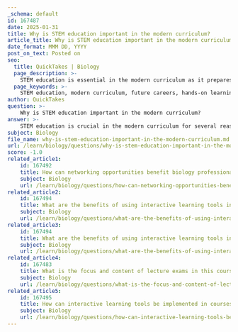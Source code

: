 ```yaml
---
_schema: default
id: 167487
date: 2025-01-31
title: Why is STEM education important in the modern curriculum?
article_title: Why is STEM education important in the modern curriculum?
date_format: MMM DD, YYYY
post_on_text: Posted on
seo:
  title: QuickTakes | Biology
  page_description: >-
    STEM education is essential in the modern curriculum as it prepares students for careers, enhances critical thinking, promotes hands-on learning, and equips them to tackle global challenges with an emphasis on inclusivity and collaboration.
  page_keywords: >-
    STEM education, modern curriculum, future careers, hands-on learning, critical thinking, problem-solving, engagement, collaboration, global challenges, inclusivity, diversity
author: QuickTakes
question: >-
    Why is STEM education important in the modern curriculum?
answer: >-
    STEM education is crucial in the modern curriculum for several reasons:\n\n1. **Preparation for Future Careers**: As the job market increasingly demands skills in science, technology, engineering, and mathematics, STEM education equips students with the necessary knowledge and competencies to thrive in these fields. This preparation is essential not only for traditional STEM careers but also for roles in various industries that require analytical and problem-solving skills.\n\n2. **Hands-On Learning and Real-World Applications**: STEM education emphasizes experiential learning, where students engage in hands-on activities and real-world problem-solving. For example, in a biology lab, students might conduct experiments that require them to apply mathematical concepts to analyze data. This approach helps students understand the relevance of their studies and fosters a deeper comprehension of complex concepts.\n\n3. **Enhancing Critical Thinking and Problem-Solving Skills**: STEM education encourages students to think critically and approach problems methodically. By engaging in collaborative projects and discussions, students learn to analyze situations, develop solutions, and evaluate outcomes, which are essential skills in any career.\n\n4. **Promoting Engagement and Collaboration**: Active participation is a cornerstone of effective learning in STEM. Techniques such as group discussions, interactive technology (like iClicker), and collaborative projects foster a dynamic classroom environment. This engagement not only enhances retention of information but also builds teamwork skills, which are vital in the modern workplace.\n\n5. **Addressing Global Challenges**: Many of the world's pressing issues, such as climate change, healthcare disparities, and technological advancements, require innovative solutions grounded in STEM knowledge. By integrating STEM education into the curriculum, students are better prepared to tackle these challenges and contribute positively to society.\n\n6. **Inclusivity and Diversity**: STEM education initiatives often focus on inclusivity, aiming to attract a diverse range of students into these fields. This diversity is essential for fostering innovation and ensuring that a variety of perspectives are considered in problem-solving processes.\n\nIn summary, STEM education is vital in the modern curriculum as it prepares students for future careers, enhances critical thinking, promotes engagement, and equips them to address global challenges. By integrating STEM principles into education, we can cultivate a generation of learners who are not only knowledgeable but also capable of making meaningful contributions to society.
subject: Biology
file_name: why-is-stem-education-important-in-the-modern-curriculum.md
url: /learn/biology/questions/why-is-stem-education-important-in-the-modern-curriculum
score: -1.0
related_article1:
    id: 167492
    title: How can networking opportunities benefit biology professionals?
    subject: Biology
    url: /learn/biology/questions/how-can-networking-opportunities-benefit-biology-professionals
related_article2:
    id: 167494
    title: What are the benefits of using interactive learning tools in education?
    subject: Biology
    url: /learn/biology/questions/what-are-the-benefits-of-using-interactive-learning-tools-in-education
related_article3:
    id: 167494
    title: What are the benefits of using interactive learning tools in education?
    subject: Biology
    url: /learn/biology/questions/what-are-the-benefits-of-using-interactive-learning-tools-in-education
related_article4:
    id: 167483
    title: What is the focus and content of lecture exams in this course?
    subject: Biology
    url: /learn/biology/questions/what-is-the-focus-and-content-of-lecture-exams-in-this-course
related_article5:
    id: 167495
    title: How can interactive learning tools be implemented in courses effectively?
    subject: Biology
    url: /learn/biology/questions/how-can-interactive-learning-tools-be-implemented-in-courses-effectively
---
```


&nbsp;